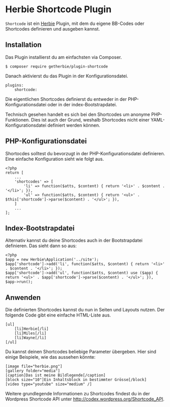 # Herbie Shortcode Plugin

`Shortcode` ist ein [Herbie](http://github.com/getherbie/herbie) Plugin, mit dem du eigene BB-Codes oder Shortcodes definieren und ausgeben kannst.

## Installation

Das Plugin installierst du am einfachsten via Composer.

	$ composer require getherbie/plugin-shortcode

Danach aktivierst du das Plugin in der Konfigurationsdatei.

    plugins:
        shortcode:

Die eigentlichen Shortcodes definierst du entweder in der PHP-Konfigurationsdatei
oder in der index-Bootstrapdatei.

Technisch gesehen handelt es sich bei den Shortcodes um anonyme PHP-Funktionen.
Dies ist auch der Grund, weshalb Shortcodes nicht einer YAML-Konfigurationsdatei
definiert werden können.

## PHP-Konfigurationsdatei

Shortocdes solltest du bevorzugt in der PHP-Konfigurationsdatei definieren. Eine
einfache Konfiguration sieht wie folgt aus.

    <?php
    return [
        ...
        'shortcodes' => [
            'li' => function($atts, $content) { return '<li>' . $content . '</li>'; }),
            'ul' => function($atts, $content) { return '<ul>' . $this['shortcode']->parse($content) . '</ul>'; }),
        ]
        ...
    ];

## Index-Bootstrapdatei

Alternativ kannst du deine Shortcodes auch in der Bootstrapdatei definieren. Das
sieht dann so aus:

    <?php
    $app = new Herbie\Application('../site');
    $app['shortcode']->add('li', function($atts, $content) { return '<li>' . $content . '</li>'; });
    $app['shortcode']->add('ul', function($atts, $content) use ($app) { return '<ul>' . $app['shortcode']->parse($content) . '</ul>'; }),
    $app->run();

## Anwenden

Die definierten Shortcodes kannst du nun in Seiten und Layouts nutzen. Der
folgende Code gibt eine einfache HTML-Liste aus.

    [ul]
        [li]Herbie[/li]
        [li]Miles[/li]
        [li]Wayne[/li]
    [/ul]

Du kannst deinen Shortcodes beliebige Parameter übergeben. Hier sind einige
Beispiele, wie das aussehen könnte:

    [image file="herbie.png"]
    [gallery folder="media"]
    [caption]Das ist meine Bildlegende[/caption]
    [block size="10"]Ein Inhaltsblock in bestimmter Grösse[/block]
    [video type="youtube" size="medium" /]

Weitere grundlegende Informationen zu Shortcodes findest du in der Wordpress
Shortcode API unter <http://codex.wordpress.org/Shortcode_API>.
